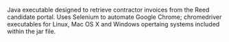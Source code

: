 Java executable designed to retrieve contractor invoices from the Reed candidate portal. Uses Selenium to automate Google Chrome; chromedriver executables for Linux, Mac OS X and Windows opertaing systems included within the jar file.
